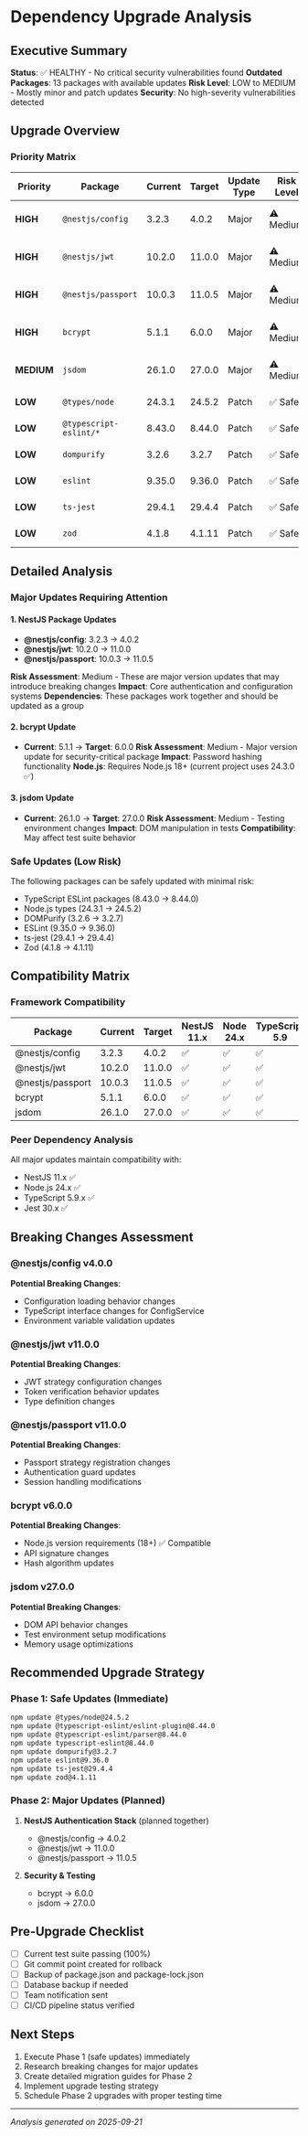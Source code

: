# Dependency Upgrade Analysis

## Executive Summary

**Status**: ✅ HEALTHY - No critical security vulnerabilities found
**Outdated Packages**: 13 packages with available updates
**Risk Level**: LOW to MEDIUM - Mostly minor and patch updates
**Security**: No high-severity vulnerabilities detected

## Upgrade Overview

### Priority Matrix

| Priority | Package | Current | Target | Update Type | Risk Level | Action Required |
|----------|---------|---------|--------|-------------|------------|-----------------|
| **HIGH** | `@nestjs/config` | 3.2.3 | 4.0.2 | Major | ⚠️ Medium | Breaking changes review |
| **HIGH** | `@nestjs/jwt` | 10.2.0 | 11.0.0 | Major | ⚠️ Medium | Breaking changes review |
| **HIGH** | `@nestjs/passport` | 10.0.3 | 11.0.5 | Major | ⚠️ Medium | Breaking changes review |
| **HIGH** | `bcrypt` | 5.1.1 | 6.0.0 | Major | ⚠️ Medium | Node.js compatibility check |
| **MEDIUM** | `jsdom` | 26.1.0 | 27.0.0 | Major | ⚠️ Medium | Test environment validation |
| **LOW** | `@types/node` | 24.3.1 | 24.5.2 | Patch | ✅ Safe | Safe to upgrade |
| **LOW** | `@typescript-eslint/*` | 8.43.0 | 8.44.0 | Patch | ✅ Safe | Safe to upgrade |
| **LOW** | `dompurify` | 3.2.6 | 3.2.7 | Patch | ✅ Safe | Safe to upgrade |
| **LOW** | `eslint` | 9.35.0 | 9.36.0 | Patch | ✅ Safe | Safe to upgrade |
| **LOW** | `ts-jest` | 29.4.1 | 29.4.4 | Patch | ✅ Safe | Safe to upgrade |
| **LOW** | `zod` | 4.1.8 | 4.1.11 | Patch | ✅ Safe | Safe to upgrade |

## Detailed Analysis

### Major Updates Requiring Attention

#### 1. NestJS Package Updates
- **@nestjs/config**: 3.2.3 → 4.0.2
- **@nestjs/jwt**: 10.2.0 → 11.0.0
- **@nestjs/passport**: 10.0.3 → 11.0.5

**Risk Assessment**: Medium - These are major version updates that may introduce breaking changes
**Impact**: Core authentication and configuration systems
**Dependencies**: These packages work together and should be updated as a group

#### 2. bcrypt Update
- **Current**: 5.1.1 → **Target**: 6.0.0
**Risk Assessment**: Medium - Major version update for security-critical package
**Impact**: Password hashing functionality
**Node.js**: Requires Node.js 18+ (current project uses 24.3.0 ✅)

#### 3. jsdom Update
- **Current**: 26.1.0 → **Target**: 27.0.0
**Risk Assessment**: Medium - Testing environment changes
**Impact**: DOM manipulation in tests
**Compatibility**: May affect test suite behavior

### Safe Updates (Low Risk)

The following packages can be safely updated with minimal risk:
- TypeScript ESLint packages (8.43.0 → 8.44.0)
- Node.js types (24.3.1 → 24.5.2)
- DOMPurify (3.2.6 → 3.2.7)
- ESLint (9.35.0 → 9.36.0)
- ts-jest (29.4.1 → 29.4.4)
- Zod (4.1.8 → 4.1.11)

## Compatibility Matrix

### Framework Compatibility
| Package | Current | Target | NestJS 11.x | Node 24.x | TypeScript 5.9 |
|---------|---------|--------|-------------|-----------|-----------------|
| @nestjs/config | 3.2.3 | 4.0.2 | ✅ | ✅ | ✅ |
| @nestjs/jwt | 10.2.0 | 11.0.0 | ✅ | ✅ | ✅ |
| @nestjs/passport | 10.0.3 | 11.0.5 | ✅ | ✅ | ✅ |
| bcrypt | 5.1.1 | 6.0.0 | ✅ | ✅ | ✅ |
| jsdom | 26.1.0 | 27.0.0 | ✅ | ✅ | ✅ |

### Peer Dependency Analysis
All major updates maintain compatibility with:
- NestJS 11.x ✅
- Node.js 24.x ✅
- TypeScript 5.9.x ✅
- Jest 30.x ✅

## Breaking Changes Assessment

### @nestjs/config v4.0.0
**Potential Breaking Changes**:
- Configuration loading behavior changes
- TypeScript interface changes for ConfigService
- Environment variable validation updates

### @nestjs/jwt v11.0.0
**Potential Breaking Changes**:
- JWT strategy configuration changes
- Token verification behavior updates
- Type definition changes

### @nestjs/passport v11.0.0
**Potential Breaking Changes**:
- Passport strategy registration changes
- Authentication guard updates
- Session handling modifications

### bcrypt v6.0.0
**Potential Breaking Changes**:
- Node.js version requirements (18+) ✅ Compatible
- API signature changes
- Hash algorithm updates

### jsdom v27.0.0
**Potential Breaking Changes**:
- DOM API behavior changes
- Test environment setup modifications
- Memory usage optimizations

## Recommended Upgrade Strategy

### Phase 1: Safe Updates (Immediate)
```bash
npm update @types/node@24.5.2
npm update @typescript-eslint/eslint-plugin@8.44.0
npm update @typescript-eslint/parser@8.44.0
npm update typescript-eslint@8.44.0
npm update dompurify@3.2.7
npm update eslint@9.36.0
npm update ts-jest@29.4.4
npm update zod@4.1.11
```

### Phase 2: Major Updates (Planned)
1. **NestJS Authentication Stack** (planned together)
   - @nestjs/config → 4.0.2
   - @nestjs/jwt → 11.0.0
   - @nestjs/passport → 11.0.5

2. **Security & Testing**
   - bcrypt → 6.0.0
   - jsdom → 27.0.0

## Pre-Upgrade Checklist

- [ ] Current test suite passing (100%)
- [ ] Git commit point created for rollback
- [ ] Backup of package.json and package-lock.json
- [ ] Database backup if needed
- [ ] Team notification sent
- [ ] CI/CD pipeline status verified

## Next Steps

1. Execute Phase 1 (safe updates) immediately
2. Research breaking changes for major updates
3. Create detailed migration guides for Phase 2
4. Implement upgrade testing strategy
5. Schedule Phase 2 upgrades with proper testing time

---
*Analysis generated on 2025-09-21*